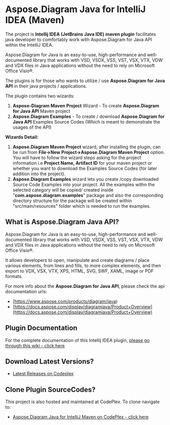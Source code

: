 ﻿# Aspose.Diagram Java for IntelliJ IDEA (Maven)

The project is **Intellij IDEA (JetBrains Java IDE) maven plugin** facilitates java developer to comfortably work with Aspose.Diagram for Java API within the IntelliJ IDEA.

Aspose.Diagram for Java is an easy-to-use, high-performance and well-documented library that works with VSD, VSDX, VSS, VST, VSX, VTX, VDW and VDX files in Java applications without the need to rely on Microsoft Office Visio®. 

The plugins is for those who wants to utilize / use **Aspose.Diagram for Java API** in their java projects / applications.

The plugin contains two wizards:

1.  **Aspose-Diagram Maven Project** Wizard - To create **Aspose.Diagram for Java API** Maven project
2.  **Aspose.Diagram Examples** - To create / download **Aspose.Diagram for Java API** Examples Source Codes (Which is meant to demonstrate the usages of the API)

**Wizards Detail:**

1.  **Aspose.Diagram Maven Project** wizard, after installing the plugin, can be run from **File->New Project->Aspose.Diagram Maven Project** option. You will have to follow the wizard steps asking for the project information i.e **Project Name, Artifact ID** for your maven project or whether you want to download the Examples Source Codes (for later addition into the project).
2.  **Aspose.Diagram Examples** wizard lets you create /copy downloaded Source Code Examples into your project. All the examples withn the selected category will be copied/ created inside "**com.aspose.diagram.examples**" package and also the corresponding directory structure for the package will be created within "src/main/resources" folder which is needed to run the examples.

## What is Aspose.Diagram Java API?

Aspose.Diagram for Java is an easy-to-use, high-performance and well-documented library that works with VSD, VSDX, VSS, VST, VSX, VTX, VDW and VDX files in Java applications without the need to rely on Microsoft Office Visio®. 

It allows developers to open, manipulate and create diagrams / place various elements, from lines and fills, to more complex elements, and then export to VDX, VSX, VTX, XPS, HTML, SVG, SWF, XAML, image or PDF formats.

For more info about the **Aspose.Diagram for Java API**, please check the api documentation urls:

* [https://www.aspose.com/products/diagram/java)
* [https://docs.aspose.com/display/diagramjava/Product+Overview](https://docs.aspose.com/display/diagramjava/Product+Overview)

## Plugin Documentation

For the complete documentation of this Intellij IDEA plugin, [please go through this wiki - click here](https://docs.aspose.com/display/diagramjava/Aspose.Diagram+Java+for+IntelliJ+IDEA+-+Maven)

## Download Latest Versions?


* [Latest Releases on Codeplex](https://asposediagramjavaintellij.codeplex.com/releases/view/618320)



## Clone Plugin SourceCodes?


This project is also hosted and maintained at CodePlex. To clone navigate to: 


* [Aspose.Diagram Java for IntelliJ Maven on CodePlex - click here](https://asposediagramjavaintellij.codeplex.com/SourceControl/latest#README.md)
